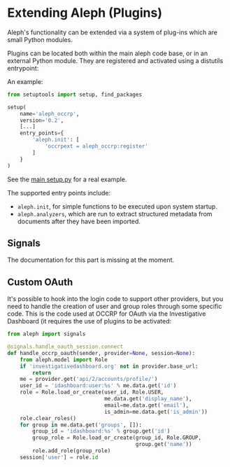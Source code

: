# Extending Aleph (Plugins)

Aleph's functionality can be extended via a system of plug-ins which are small
Python modules.

Plugins can be located both within the main aleph code base, or in an external
Python module. They are registered and activated using a distutils entrypoint:

An example:

```python
from setuptools import setup, find_packages

setup(
    name='aleph_occrp',
    version='0.2',
    [...]
    entry_points={
        'aleph.init': [
            'occrpext = aleph_occrp:register'
        ]
    }
)
```

See the [main setup.py](https://github.com/alephdata/aleph/blob/master/setup.py)
for a real example.

The supported entry points include:

* ``aleph.init``, for simple functions to be executed upon system startup.
* ``aleph.analyzers``, which are run to extract structured metadata from
  documents after they have been imported.

## Signals

The documentation for this part is missing at the moment.

## Custom OAuth

It's possible to hook into the login code to support other providers, but you
need to handle the creation of user and group roles through some specific code.
This is the code used at OCCRP for OAuth via the Investigative Dashboard (it
requires the use of plugins to be activated:

```python
from aleph import signals

@signals.handle_oauth_session.connect
def handle_occrp_oauth(sender, provider=None, session=None):
    from aleph.model import Role
    if 'investigativedashboard.org' not in provider.base_url:
        return
    me = provider.get('api/2/accounts/profile/')
    user_id = 'idashboard:user:%s' % me.data.get('id')
    role = Role.load_or_create(user_id, Role.USER,
                               me.data.get('display_name'),
                               email=me.data.get('email'),
                               is_admin=me.data.get('is_admin'))
    role.clear_roles()
    for group in me.data.get('groups', []):
        group_id = 'idashboard:%s' % group.get('id')
        group_role = Role.load_or_create(group_id, Role.GROUP,
                                         group.get('name'))
        role.add_role(group_role)
    session['user'] = role.id
```
